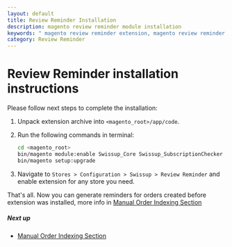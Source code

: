 ```yaml
---
layout: default
title: Review Reminder Installation
description: magento review reminder module installation
keywords: " magento review reminder extension, magento review reminder email "
category: Review Reminder
---
```


# Review Reminder installation instructions

Please follow next steps to complete the installation:

 1. Unpack extension archive into `<magento_root>/app/code`.
 2. Run the following commands in terminal:

    ```bash
    cd <magento_root>
    bin/magento module:enable Swissup_Core Swissup_SubscriptionChecker Swissup_Reviewreminder
    bin/magento setup:upgrade
    ```

3. Navigate to `Stores > Configuration > Swissup > Review Reminder` and
enable extension for any store you need.

That's all. Now you can generate reminders for orders created before extension was installed, more info in  [Manual Order Indexing Section][manual_order_indexing]

##### Next up

* [Manual Order Indexing Section][manual_order_indexing]

[manual_order_indexing]: /m2/extensions/reviewreminder/#manual-order-indexing-section
